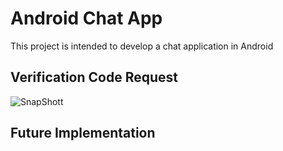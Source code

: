 # Android Chat App
This project is intended to develop a chat application in Android

## Verification Code Request

![SnapShott](/rec21.gif)


## Future Implementation
